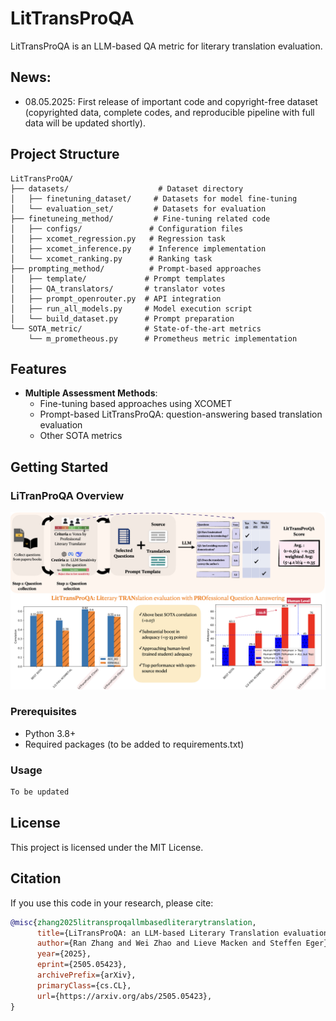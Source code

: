 # LitTransProQA

LitTransProQA is an LLM-based QA metric for literary translation evaluation. 

## News:
 - 08.05.2025: First release of important code and copyright-free dataset (copyrighted data, complete codes, and reproducible pipeline with full data will be updated shortly).

## Project Structure

```
LitTransProQA/
├── datasets/                    # Dataset directory
│   ├── finetuning_dataset/     # Datasets for model fine-tuning
│   └── evaluation_set/         # Datasets for evaluation
├── finetuneing_method/         # Fine-tuning related code
│   ├── configs/               # Configuration files
│   ├── xcomet_regression.py   # Regression task
│   ├── xcomet_inference.py    # Inference implementation
│   └── xcomet_ranking.py      # Ranking task
├── prompting_method/          # Prompt-based approaches
│   ├── template/             # Prompt templates
│   ├── QA_translators/       # translator votes
│   ├── prompt_openrouter.py  # API integration
│   ├── run_all_models.py     # Model execution script
│   └── build_dataset.py      # Prompt preparation
└── SOTA_metric/              # State-of-the-art metrics
    └── m_prometheous.py      # Prometheus metric implementation
```

## Features

- **Multiple Assessment Methods**:
  - Fine-tuning based approaches using XCOMET
  - Prompt-based LitTransProQA: question-answering based translation evaluation
  - Other SOTA metrics

## Getting Started

### LiTranProQA Overview
![LitTransproQA summary](Fig/figure1.png)

### Prerequisites

- Python 3.8+
- Required packages (to be added to requirements.txt)

### Usage
```bash
To be updated
```

## License

This project is licensed under the MIT License.

## Citation

If you use this code in your research, please cite:

```bibtex
@misc{zhang2025litransproqallmbasedliterarytranslation,
      title={LiTransProQA: an LLM-based Literary Translation evaluation metric with Professional Question Answering}, 
      author={Ran Zhang and Wei Zhao and Lieve Macken and Steffen Eger},
      year={2025},
      eprint={2505.05423},
      archivePrefix={arXiv},
      primaryClass={cs.CL},
      url={https://arxiv.org/abs/2505.05423}, 
}
```
